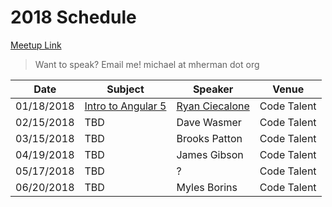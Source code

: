 # 2018 Schedule

[Meetup Link](http://www.meetup.com/Node-js-Denver-Boulder/)

> Want to speak? Email me! michael at mherman dot org

| Date       | Subject              | Speaker  | Venue |
|------------|----------------------|----------|-------|
| 01/18/2018 | [Intro to Angular 5](https://www.meetup.com/Node-js-Denver-Boulder/events/246609087/)   | [Ryan Ciecalone](https://www.linkedin.com/in/ryanciecalone) | Code Talent                 |
| 02/15/2018 | TBD   | Dave Wasmer | Code Talent                 |
| 03/15/2018 | TBD  | Brooks Patton | Code Talent                 |
| 04/19/2018 | TBD  | James Gibson | Code Talent                 |
| 05/17/2018 | TBD | ? | Code Talent
| 06/20/2018 | TBD | Myles Borins | Code Talent |
